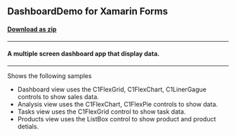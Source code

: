## DashboardDemo for Xamarin Forms
#### [Download as zip](https://downgit.github.io/#/home?url=https://github.com/GrapeCity/ComponentOne-Xamarin-Samples/tree/master/\XF\DashboardDemo)
____
#### A multiple screen dashboard app that display data.
____
Shows the following samples


* Dashboard view uses the C1FlexGrid, C1FlexChart, C1LinerGague controls to show sales data.
* Analysis view uses the C1FlexChart, C1FlexPie controls to show data.
* Tasks view uses the C1FlexGrid control to show task data.
* Products view uses the ListBox control to show product and product detials.
